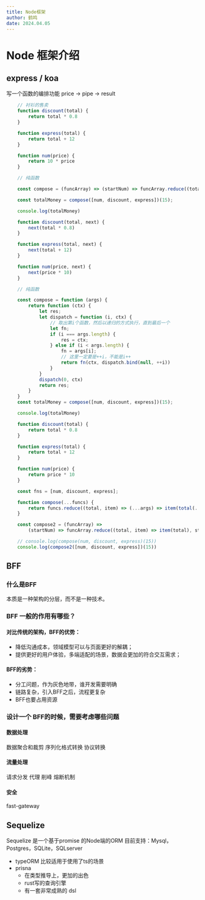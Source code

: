 ```yaml
---
title: Node框架
author: 鹤鸣
date: 2024.04.05
---
```


# Node 框架介绍

## express / koa
写一个函数的编排功能
price -> pipe -> result
```js
    // 衬衫的售卖
    function discount(total) {
        return total * 0.8
    }

    function express(total) {
        return total + 12
    }

    function num(price) {
        return 10 * price
    }

    // 纯函数

    const compose = (funcArray) => (startNum) => funcArray.reduce((total, item) => item(total), startNum);

    const totalMoney = compose([num, discount, express])(15);

    console.log(totalMoney)

```

```js
    function discount(total, next) {
        next(total * 0.8)
    }

    function express(total, next) {
        next(total + 12)
    }

    function num(price, next) {
        next(price * 10)
    }

    // 纯函数

    const compose = function (args) {
        return function (ctx) {
            let res;
            let dispatch = function (i, ctx) {
                // 取出第i个函数，然后以递归的方式执行，直到最后一个
                let fn;
                if (i === args.length) {
                    res = ctx;
                } else if (i < args.length) {
                    fn = args[i];
                    // 这里一定要是++i，不能是i++
                    return fn(ctx, dispatch.bind(null, ++i))
                }
            }
            dispatch(0, ctx)
            return res;
        }
    }
    const totalMoney = compose([num, discount, express])(15);

    console.log(totalMoney)
```

```js
    function discount(total) {
        return total * 0.8
    }

    function express(total) {
        return total + 12
    }

    function num(price) {
        return price * 10
    }

    const fns = [num, discount, express];

    function compose(...funcs) {
        return funcs.reduce((total, item) => (...args) => item(total(...args)))
    }

    const compose2 = (funcArray) =>
        (startNum) => funcArray.reduce((total, item) => item(total), startNum)

    // console.log(compose(num, discount, express)(15))
    console.log(compose2([num, discount, express])(15))
```

## BFF
### 什么是BFF

本质是一种架构的分层，而不是一种技术。

### BFF 一般的作用有哪些？

#### 对比传统的架构，BFF的优势：
- 降低沟通成本，领域模型可以与页面更好的解耦；
- 提供更好的用户体验，多端适配的场景，数据会更加的符合交互需求；

#### BFF的劣势：
- 分工问题，作为灰色地带，谁开发需要明确
- 链路复杂，引入BFF之后，流程更复杂
- BFF也要占用资源

### 设计一个 BFF的时候，需要考虑哪些问题
#### 数据处理
数据聚合和裁剪
序列化格式转换
协议转换

#### 流量处理
请求分发
代理
削峰
熔断机制

#### 安全

fast-gateway

## Sequelize

Sequelize 是一个基于promise 的Node端的ORM
目前支持：Mysql，Postgres，SQLite，SQLserver

- typeORM 比较适用于使用了ts的场景
- prisna
  - 在类型推导上，更加的出色
  - rust写的查询引擎
  - 有一套非常成熟的 dsl

